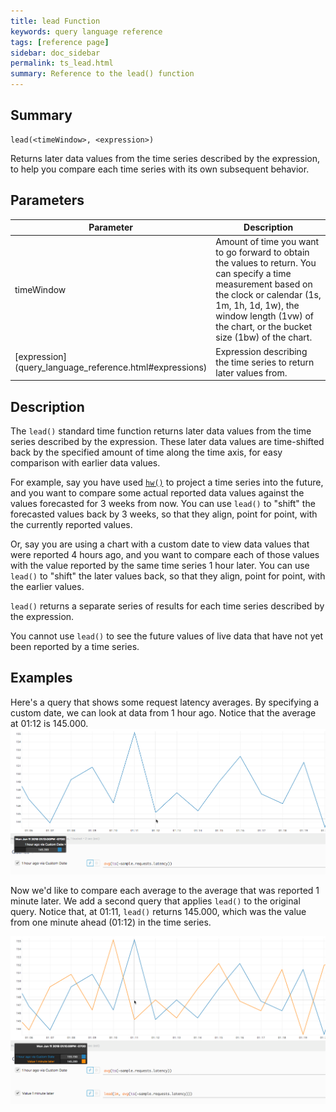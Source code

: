 ```yaml
---
title: lead Function
keywords: query language reference
tags: [reference page]
sidebar: doc_sidebar
permalink: ts_lead.html
summary: Reference to the lead() function
---
```

## Summary
```
lead(<timeWindow>, <expression>)
```
Returns later data values from the time series described by the expression, to help you compare each time series with its own subsequent behavior. 

## Parameters
<table>
<tbody>
<thead>
<tr><th width="20%">Parameter</th><th width="80%">Description</th></tr>
</thead>
<tr><td>timeWindow</td>
<td>Amount of time you want to go forward to obtain the values to return. You can specify a time measurement based on the clock or calendar (1s, 1m, 1h, 1d, 1w), the window length (1vw) of the chart, or the bucket size (1bw) of the chart.
</td></tr> 
<tr>
<td markdown="span"> [expression](query_language_reference.html#expressions)</td>
<td>Expression describing the time series to return later values from. </td></tr>
</tbody>
</table>


## Description

The `lead()` standard time function returns later data values from the time series described by the expression. These later data values are time-shifted back by the specified amount of time along the time axis, for easy comparison with earlier data values. 

For example, say you have used [`hw()`](query_language_hw_function.html) to project a time series into the future, and you want to compare some actual reported data values against the values forecasted for 3 weeks from now.  You can use `lead()` to "shift" the forecasted values back by 3 weeks, so that they align, point for point, with the currently reported values. 

Or, say you are using a chart with a custom date to view data values that were reported 4 hours ago, and you want to  compare each of those values with the value reported by the same time series 1 hour later.  You can use `lead()` to "shift" the later values back, so that they align, point for point, with the earlier values. 

`lead()` returns a separate series of results for each time series described by the expression.

You cannot use `lead()` to see the future values of live data that have not yet been reported by a time series.  

## Examples

Here's a query that shows some request latency averages. By specifying a custom date, we can look at data from 1 hour ago. Notice that the average at 01:12 is 145.000.
![lead before](images/ts_lead_before.png)

Now we'd like to compare each average to the average that was reported 1 minute later. We add a second query that applies `lead()` to the original query. Notice that, at 01:11, `lead()` returns 145.000, which was the value from one minute ahead (01:12) in the time series.

![lead after](images/ts_lead_after.png)

<!--- add an example that involves hw() some day ---!>
